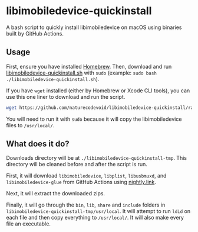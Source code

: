 # libimobiledevice-quickinstall

A bash script to quickly install libimobiledevice on macOS using binaries built by GitHub Actions.

## Usage

First, ensure you have installed [Homebrew](https://brew.sh). Then, download and run [libimobiledevice-quickinstall.sh](./libimobiledevice-quickinstall.sh) with `sudo` (example:
`sudo bash ./libimobiledevice-quickinstall.sh`).

If you have `wget` installed (either by Homebrew or Xcode CLI tools), you can use this one liner to download and run the script.

```bash
wget https://github.com/naturecodevoid/libimobiledevice-quickinstall/raw/main/libimobiledevice-quickinstall.sh && sudo bash ./libimobiledevice-quickinstall.sh
```

You will need to run it with `sudo` because it will copy the libimobiledevice files to `/usr/local/`.

## What does it do?

Downloads directory will be at `./libimobiledevice-quickinstall-tmp`. This directory will be cleaned before and after the script is run.

First, it will download `libimobiledevice`, `libplist`, `libusbmuxd`, and `libimobiledevice-glue` from GitHub Actions using [nightly.link](https://nightly.link).

Next, it will extract the downloaded zips.

Finally, it will go through the `bin`, `lib`, `share` and `include` folders in `libimobiledevice-quickinstall-tmp/usr/local`. It will attempt to run `ldid` on each file and then copy everything to
`/usr/local/`. It will also make every file an executable.
